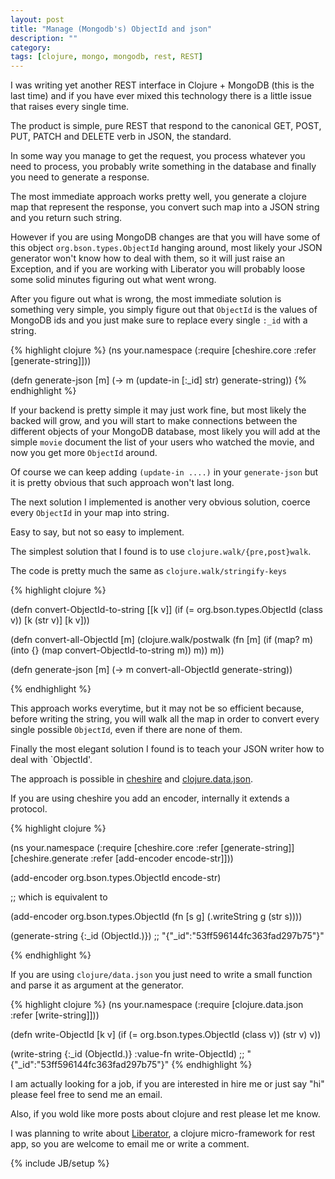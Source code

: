 ```yaml
---
layout: post
title: "Manage (Mongodb's) ObjectId and json"
description: ""
category:
tags: [clojure, mongo, mongodb, rest, REST]
---
```


I was writing yet another REST interface in Clojure + MongoDB (this is the last time) and if you have ever mixed this technology there is a little issue that raises every single time.

The product is simple, pure REST that respond to the canonical GET, POST, PUT, PATCH and DELETE verb in JSON, the standard.

In some way you manage to get the request, you process whatever you need to process, you probably write something in the database and finally you need to generate a response.

The most immediate approach works pretty well, you generate a clojure map that represent the response, you convert such map into a JSON string and you return such string.

However if you are using MongoDB changes are that you will have some of this object `org.bson.types.ObjectId` hanging around, most likely your JSON generator won't know how to deal with them, so it will just raise an Exception, and if you are working with Liberator you will probably loose some solid minutes figuring out what went wrong.

After you figure out what is wrong, the most immediate solution is something very simple, you simply figure out that `ObjectId` is the values of MongoDB ids and you just make sure to replace every single `:_id` with a string.

{% highlight clojure %}
(ns your.namespace
  (:require [cheshire.core :refer [generate-string]]))

(defn generate-json [m]
  (-> m
      (update-in [:_id] str)
      generate-string))
{% endhighlight %}

If your backend is pretty simple it may just work fine, but most likely the backed will grow, and you will start to make connections between the different objects of your MongoDB database, most likely you will add at the simple `movie` document the list of your users who watched the movie, and now you get more `ObjectId` around.

Of course we can keep adding `(update-in ....)` in your `generate-json` but it is pretty obvious that such approach won't last long.

The next solution I implemented is another very obvious solution, coerce every `ObjectId` in your map into string.

Easy to say, but not so easy to implement.

The simplest solution that I found is to use `clojure.walk/{pre,post}walk`.

The code is pretty much the same as `clojure.walk/stringify-keys`

{% highlight clojure %}

(defn convert-ObjectId-to-string [[k v]]
  (if (= org.bson.types.ObjectId (class v))
    [k (str v)]
    [k v]))

(defn convert-all-ObjectId [m]
  (clojure.walk/postwalk
    (fn [m]
      (if (map? m)
        (into {} (map convert-ObjectId-to-string m))
        m))
    m))

(defn generate-json [m]
  (-> m
      convert-all-ObjectId
      generate-string))

{% endhighlight %}

This approach works everytime, but it may not be so efficient because, before writing the string, you will walk all the map in order to convert every single possible `ObjectId`, even if there are none of them.

Finally the most elegant solution I found is to teach your JSON writer how to deal with `ObjectId'.

The approach is possible in [cheshire](https://github.com/dakrone/cheshire) and [clojure.data.json](https://github.com/clojure/data.json).

If you are using cheshire you add an encoder, internally it extends a protocol.

{% highlight clojure %}

(ns your.namespace
  (:require [cheshire.core :refer [generate-string]]
            [cheshire.generate :refer [add-encoder encode-str]]))

(add-encoder org.bson.types.ObjectId encode-str)

;; which is equivalent to

(add-encoder org.bson.types.ObjectId (fn [s g] (.writeString g (str s))))

(generate-string {:_id (ObjectId.)})
;; "{\"_id\":\"53ff596144fc363fad297b75\"}"

{% endhighlight %}

If you are using `clojure/data.json` you just need to write a small function and parse it as argument at the generator.

{% highlight clojure %}
(ns your.namespace
  (:require [clojure.data.json :refer [write-string]]))

(defn write-ObjectId [k v]
  (if (= org.bson.types.ObjectId (class v))
    (str v)
    v))

(write-string {:_id (ObjectId.)}
              :value-fn write-ObjectId)
;; "{\"_id\":\"53ff596144fc363fad297b75\"}"
{% endhighlight %}

I am actually looking for a job, if you are interested in hire me or just say "hi" please feel free to send me an email.

Also, if you wold like more posts about clojure and rest please let me know.

I was planning to write about [Liberator](http://clojure-liberator.github.io/liberator/), a clojure micro-framework for rest app, so you are welcome to email me or write a comment.


{% include JB/setup %}
